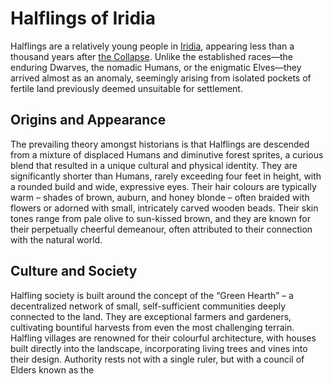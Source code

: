 # Halflings of Iridia

Halflings are a relatively young people in [Iridia](/geography/world/iridia.md), appearing less than a thousand years after [the Collapse](/structure/chronological/event/the-collapse.md). Unlike the established races—the enduring Dwarves, the nomadic Humans, or the enigmatic Elves—they arrived almost as an anomaly, seemingly arising from isolated pockets of fertile land previously deemed unsuitable for settlement.

## Origins and Appearance

The prevailing theory amongst historians is that Halflings are descended from a mixture of displaced Humans and diminutive forest sprites, a curious blend that resulted in a unique cultural and physical identity. They are significantly shorter than Humans, rarely exceeding four feet in height, with a rounded build and wide, expressive eyes. Their hair colours are typically warm – shades of brown, auburn, and honey blonde – often braided with flowers or adorned with small, intricately carved wooden beads. Their skin tones range from pale olive to sun-kissed brown, and they are known for their perpetually cheerful demeanour, often attributed to their connection with the natural world.

## Culture and Society

Halfling society is built around the concept of the “Green Hearth” – a decentralized network of small, self-sufficient communities deeply connected to the land. They are exceptional farmers and gardeners, cultivating bountiful harvests from even the most challenging terrain. Halfling villages are renowned for their colourful architecture, with houses built directly into the landscape, incorporating living trees and vines into their design. Authority rests not with a single ruler, but with a council of Elders known as the 
